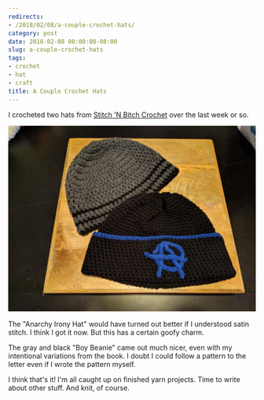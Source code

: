 ```yaml
---
redirects:
- /2018/02/08/a-couple-crochet-hats/
category: post
date: 2018-02-08 00:00:00-08:00
slug: a-couple-crochet-hats
tags:
- crochet
- hat
- craft
title: A Couple Crochet Hats
---
```


I crocheted two hats from [Stitch 'N Bitch Crochet](https://www.goodreads.com/book/show/57512.Stitch_n_Bitch_Crochet) over the last week or so.

<!--more-->

![attachments/img/2018/cover-2018-02-08.jpg](../../../attachments/img/2018/cover-2018-02-08.jpg)

The "Anarchy Irony Hat" would have turned out better if I understood satin stitch. I think I got it now. But this has a certain goofy charm.

The gray and black "Boy Beanie" came out much nicer, even with my intentional variations from the book. I doubt I could follow a pattern to the letter even if I wrote the pattern myself.

I think that's it! I'm all caught up on finished yarn projects. Time to write about other stuff. And knit, of course.
